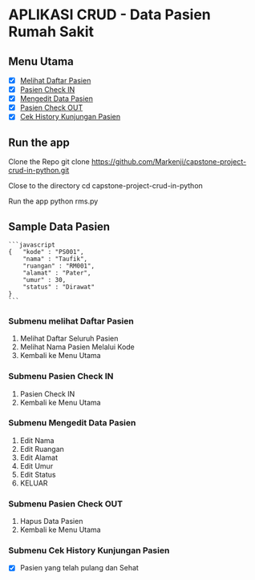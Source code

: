 # APLIKASI CRUD  -  Data Pasien Rumah Sakit 

## Menu Utama
- [x] [Melihat Daftar Pasien](#submenu-melihat-daftar-pasien )
- [x] [Pasien Check IN](#submenu-pasien-check-in )
- [x] [Mengedit Data Pasien](#submenu-mengedit-data-Pasien )
- [x] [Pasien Check OUT](#submenu-pasien-check-out)
- [x] [Cek History Kunjungan Pasien](#submenu-cek-history-kunjungan-pasien )

## Run the app 
Clone the Repo
    git clone https://github.com/Markenji/capstone-project-crud-in-python.git

Close to the directory 
    cd capstone-project-crud-in-python

Run the app
    python rms.py

## Sample Data Pasien 

    ```javascript
    {   "kode" : "PS001",
        "nama" : "Taufik",
        "ruangan" : "RM001",
        "alamat" : "Pater",
        "umur" : 30,
        "status" : "Dirawat"
    }
    ```

### Submenu melihat Daftar Pasien
1. Melihat Daftar Seluruh Pasien
2. Melihat Nama Pasien Melalui Kode
3. Kembali ke Menu Utama

### Submenu Pasien Check IN
1. Pasien Check IN
2. Kembali ke Menu Utama

### Submenu Mengedit Data Pasien
1. Edit Nama
2. Edit Ruangan
3. Edit Alamat
4. Edit Umur
5. Edit Status
6. KELUAR

### Submenu Pasien Check OUT
1. Hapus Data Pasien
2. Kembali ke Menu Utama
### Submenu Cek History Kunjungan Pasien
- [x] Pasien yang telah pulang dan Sehat